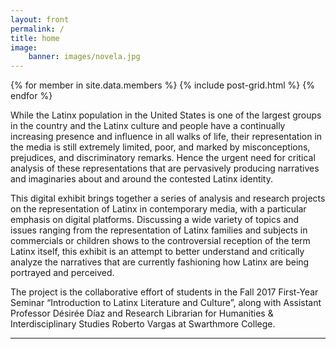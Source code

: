 ```yaml
---
layout: front
permalink: /
title: home
image:
    banner: images/novela.jpg
---
```


<div class="tiles">

{% for member in site.data.members %}
{% include post-grid.html %}
{% endfor %}

</div>


While the Latinx population in the United States is one of the largest groups in the country and the Latinx culture and people have a continually increasing presence and influence in all walks of life, their representation in the media is still extremely limited, poor, and marked by misconceptions, prejudices, and discriminatory remarks. Hence the urgent need for critical analysis of these representations that are pervasively producing narratives and imaginaries about and around the contested Latinx identity.

This digital exhibit brings together a series of analysis and research projects on the representation of Latinx in contemporary media, with a particular emphasis on digital platforms. Discussing a wide variety of topics and issues ranging from the representation of Latinx families and subjects in commercials or children shows to the controversial reception of the term Latinx itself, this exhibit is an attempt to better understand and critically analyze the narratives that are currently fashioning how Latinx are being portrayed and perceived. 

The project is the collaborative effort of students in the Fall 2017 First-Year Seminar “Introduction to Latinx Literature and Culture”, along with Assistant Professor Désirée Díaz and Research Librarian for Humanities & Interdisciplinary Studies Roberto Vargas at Swarthmore College. 
 

<hr/>